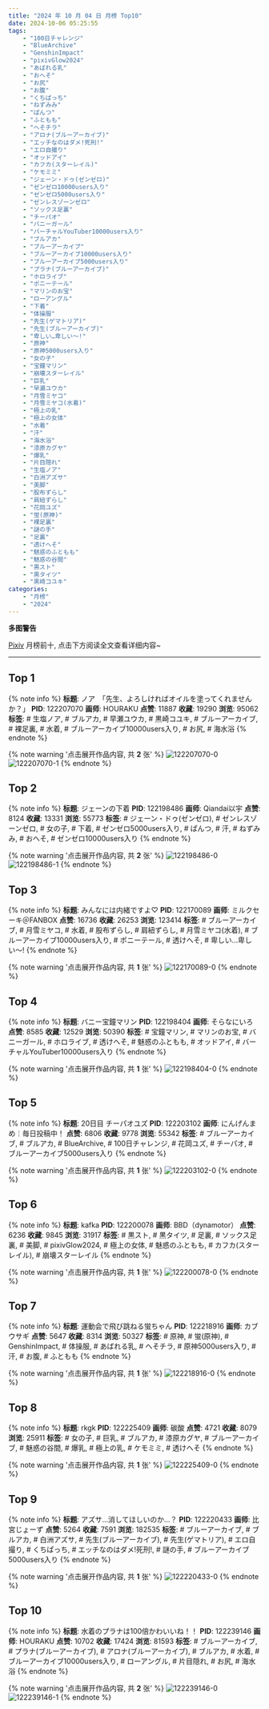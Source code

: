 ```yaml
---
title: "2024 年 10 月 04 日 月榜 Top10"
date: 2024-10-06 05:25:55
tags:
    - "100日チャレンジ"
    - "BlueArchive"
    - "GenshinImpact"
    - "pixivGlow2024"
    - "あばれる乳"
    - "おへそ"
    - "お尻"
    - "お腹"
    - "くちぱっち"
    - "ねずみみ"
    - "ぱんつ"
    - "ふともも"
    - "へそチラ"
    - "アロナ(ブルーアーカイブ)"
    - "エッチなのはダメ!死刑!"
    - "エロ自撮り"
    - "オッドアイ"
    - "カフカ(スターレイル)"
    - "ケモミミ"
    - "ジェーン・ドゥ(ゼンゼロ)"
    - "ゼンゼロ10000users入り"
    - "ゼンゼロ5000users入り"
    - "ゼンレスゾーンゼロ"
    - "ソックス足裏"
    - "チーパオ"
    - "バニーガール"
    - "バーチャルYouTuber10000users入り"
    - "ブルアカ"
    - "ブルーアーカイブ"
    - "ブルーアーカイブ10000users入り"
    - "ブルーアーカイブ5000users入り"
    - "プラナ(ブルーアーカイブ)"
    - "ホロライブ"
    - "ポニーテール"
    - "マリンのお宝"
    - "ローアングル"
    - "下着"
    - "体操服"
    - "先生(ゲマトリア)"
    - "先生(ブルーアーカイブ)"
    - "卑しい…卑しい〜!"
    - "原神"
    - "原神5000users入り"
    - "女の子"
    - "宝鐘マリン"
    - "崩壊スターレイル"
    - "巨乳"
    - "早瀬ユウカ"
    - "月雪ミヤコ"
    - "月雪ミヤコ(水着)"
    - "極上の乳"
    - "極上の女体"
    - "水着"
    - "汗"
    - "海水浴"
    - "漆原カグヤ"
    - "爆乳"
    - "片目隠れ"
    - "生塩ノア"
    - "白洲アズサ"
    - "美脚"
    - "股布ずらし"
    - "肩紐ずらし"
    - "花岡ユズ"
    - "蛍(原神)"
    - "裸足裏"
    - "謎の手"
    - "足裏"
    - "透けへそ"
    - "魅惑のふともも"
    - "魅惑の谷間"
    - "黒スト"
    - "黒タイツ"
    - "黒崎コユキ"
categories:
    - "月榜"
    - "2024"
---
```


<i class="fa fa-triangle-exclamation"></i>**多图警告**<i class="fa fa-triangle-exclamation"></i>

[Pixiv](https://www.pixiv.net/) 月榜前十, 点击下方阅读全文查看详细内容~

<!-- more -->

---

## Top 1

{% note info %}
**标题**: ノア　「先生、よろしければオイルを塗ってくれませんか？」
**PID**: 122207070 **画师**: HOURAKU
**点赞**: 11887 **收藏**: 19290 **浏览**: 95062
**标签**: # 生塩ノア, # ブルアカ, # 早瀬ユウカ, # 黒崎コユキ, # ブルーアーカイブ, # 裸足裏, # 水着, # ブルーアーカイブ10000users入り, # お尻, # 海水浴
{% endnote %}

{% note warning '点击展开作品内容, 共 **2** 张' %}
![122207070-0](https://i.pixiv.re/img-original/img/2024/09/07/08/00/07/122207070_p0.jpg)
![122207070-1](https://i.pixiv.re/img-original/img/2024/09/07/08/00/07/122207070_p1.jpg)
{% endnote %}

## Top 2

{% note info %}
**标题**: ジェーンの下着
**PID**: 122198486 **画师**: Qiandai以宇
**点赞**: 8124 **收藏**: 13331 **浏览**: 55773
**标签**: # ジェーン・ドゥ(ゼンゼロ), # ゼンレスゾーンゼロ, # 女の子, # 下着, # ゼンゼロ5000users入り, # ぱんつ, # 汗, # ねずみみ, # おへそ, # ゼンゼロ10000users入り
{% endnote %}

{% note warning '点击展开作品内容, 共 **2** 张' %}
![122198486-0](https://i.pixiv.re/img-original/img/2024/09/07/00/01/02/122198486_p0.png)
![122198486-1](https://i.pixiv.re/img-original/img/2024/09/07/00/01/02/122198486_p1.png)
{% endnote %}

## Top 3

{% note info %}
**标题**: みんなには内緒ですよ♡
**PID**: 122170089 **画师**: ミルクセーキ＠FANBOX
**点赞**: 16736 **收藏**: 26253 **浏览**: 123414
**标签**: # ブルーアーカイブ, # 月雪ミヤコ, # 水着, # 股布ずらし, # 肩紐ずらし, # 月雪ミヤコ(水着), # ブルーアーカイブ10000users入り, # ポニーテール, # 透けへそ, # 卑しい…卑しい〜!
{% endnote %}

{% note warning '点击展开作品内容, 共 **1** 张' %}
![122170089-0](https://i.pixiv.re/img-original/img/2024/09/06/00/00/43/122170089_p0.jpg)
{% endnote %}

## Top 4

{% note info %}
**标题**: バニー宝鐘マリン
**PID**: 122198404 **画师**: そらなにいろ
**点赞**: 8585 **收藏**: 12529 **浏览**: 50390
**标签**: # 宝鐘マリン, # マリンのお宝, # バニーガール, # ホロライブ, # 透けへそ, # 魅惑のふともも, # オッドアイ, # バーチャルYouTuber10000users入り
{% endnote %}

{% note warning '点击展开作品内容, 共 **1** 张' %}
![122198404-0](https://i.pixiv.re/img-original/img/2024/09/07/00/00/35/122198404_p0.png)
{% endnote %}

## Top 5

{% note info %}
**标题**: 20日目 チーパオユズ
**PID**: 122203102 **画师**: にんげんまめ￤毎日投稿中！
**点赞**: 6806 **收藏**: 9778 **浏览**: 55342
**标签**: # ブルーアーカイブ, # ブルアカ, # BlueArchive, # 100日チャレンジ, # 花岡ユズ, # チーパオ, # ブルーアーカイブ5000users入り
{% endnote %}

{% note warning '点击展开作品内容, 共 **1** 张' %}
![122203102-0](https://i.pixiv.re/img-original/img/2024/09/07/02/50/06/122203102_p0.png)
{% endnote %}

## Top 6

{% note info %}
**标题**: kafka
**PID**: 122200078 **画师**: BBD（dynamotor）
**点赞**: 6236 **收藏**: 9845 **浏览**: 31917
**标签**: # 黒スト, # 黒タイツ, # 足裏, # ソックス足裏, # 美脚, # pixivGlow2024, # 極上の女体, # 魅惑のふともも, # カフカ(スターレイル), # 崩壊スターレイル
{% endnote %}

{% note warning '点击展开作品内容, 共 **1** 张' %}
![122200078-0](https://i.pixiv.re/img-original/img/2024/09/07/00/38/54/122200078_p0.jpg)
{% endnote %}

## Top 7

{% note info %}
**标题**: 運動会で飛び跳ねる蛍ちゃん
**PID**: 122218916 **画师**: カブウサギ
**点赞**: 5647 **收藏**: 8314 **浏览**: 50327
**标签**: # 原神, # 蛍(原神), # GenshinImpact, # 体操服, # あばれる乳, # へそチラ, # 原神5000users入り, # 汗, # お腹, # ふともも
{% endnote %}

{% note warning '点击展开作品内容, 共 **1** 张' %}
![122218916-0](https://i.pixiv.re/img-original/img/2024/09/07/18/04/45/122218916_p0.png)
{% endnote %}

## Top 8

{% note info %}
**标题**: rkgk
**PID**: 122225409 **画师**: 碳酸
**点赞**: 4721 **收藏**: 8079 **浏览**: 25911
**标签**: # 女の子, # 巨乳, # ブルアカ, # 漆原カグヤ, # ブルーアーカイブ, # 魅惑の谷間, # 爆乳, # 極上の乳, # ケモミミ, # 透けへそ
{% endnote %}

{% note warning '点击展开作品内容, 共 **1** 张' %}
![122225409-0](https://i.pixiv.re/img-original/img/2024/09/07/21/41/52/122225409_p0.jpg)
{% endnote %}

## Top 9

{% note info %}
**标题**: アズサ…消してほしいのか…？
**PID**: 122220433 **画师**: 比宮じょーず
**点赞**: 5264 **收藏**: 7591 **浏览**: 182535
**标签**: # ブルーアーカイブ, # ブルアカ, # 白洲アズサ, # 先生(ブルーアーカイブ), # 先生(ゲマトリア), # エロ自撮り, # くちぱっち, # エッチなのはダメ!死刑!, # 謎の手, # ブルーアーカイブ5000users入り
{% endnote %}

{% note warning '点击展开作品内容, 共 **1** 张' %}
![122220433-0](https://i.pixiv.re/img-original/img/2024/09/07/19/02/01/122220433_p0.png)
{% endnote %}

## Top 10

{% note info %}
**标题**: 水着のプラナは100倍かわいいね！！
**PID**: 122239146 **画师**: HOURAKU
**点赞**: 10702 **收藏**: 17424 **浏览**: 81593
**标签**: # ブルーアーカイブ, # プラナ(ブルーアーカイブ), # アロナ(ブルーアーカイブ), # ブルアカ, # 水着, # ブルーアーカイブ10000users入り, # ローアングル, # 片目隠れ, # お尻, # 海水浴
{% endnote %}

{% note warning '点击展开作品内容, 共 **2** 张' %}
![122239146-0](https://i.pixiv.re/img-original/img/2024/09/08/08/00/09/122239146_p0.jpg)
![122239146-1](https://i.pixiv.re/img-original/img/2024/09/08/08/00/09/122239146_p1.jpg)
{% endnote %}
